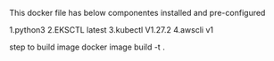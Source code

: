 This docker file has below componentes installed and pre-configured

1.python3
2.EKSCTL latest
3.kubectl V1.27.2
4.awscli v1

step to build image
docker image build -t <imagename> .